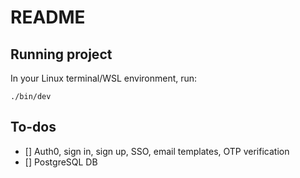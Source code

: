 # README

## Running project
In your Linux terminal/WSL environment, run:

```console
./bin/dev
```

## To-dos

- [] Auth0, sign in, sign up, SSO, email templates, OTP verification
- [] PostgreSQL DB